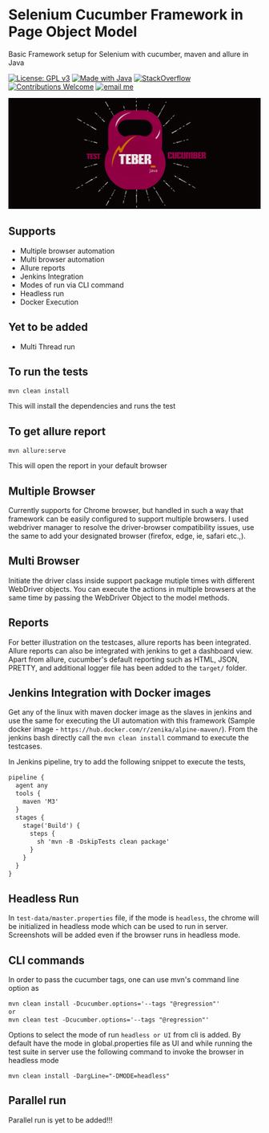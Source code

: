 # Selenium Cucumber Framework in Page Object Model

Basic Framework setup for Selenium with cucumber, maven and allure in Java

[![License: GPL v3](https://img.shields.io/badge/License-GPLv3-blue.svg)](LICENSE)
[![Made with Java](https://img.shields.io/badge/Made%20with-Java-red.svg)](https://www.java.com/en/)
[![StackOverflow](http://img.shields.io/badge/Stack%20Overflow-Ask-blue.svg)]( https://stackoverflow.com/users/10505289/naresh-sekar )
[![Contributions Welcome](https://img.shields.io/badge/Contributions-Welcome-brightgreen.svg)](CONTRIBUTING.md)
[![email me](https://img.shields.io/badge/Contact-Email-green.svg)](nareshnavinash@gmail.com)



![alt text](src/test/java/support/Teber_Java.png)



## Supports
* Multiple browser automation
* Multi browser automation
* Allure reports
* Jenkins Integration
* Modes of run via CLI command
* Headless run
* Docker Execution

## Yet to be added
* Multi Thread run

## To run the tests
```
mvn clean install
```
This will install the dependencies and runs the test

## To get allure report
```
mvn allure:serve
```
This will open the report in your default browser

## Multiple Browser
Currently supports for Chrome browser, but handled in such a way that framework can be easily configured to support multiple browsers. I used webdriver manager to resolve the driver-browser compatibility issues, use the same to add your designated browser (firefox, edge, ie, safari etc.,).

## Multi Browser
Initiate the driver class inside support package mutiple times with different WebDriver objects. You can execute the actions in multiple browsers at the same time by passing the WebDriver Object to the model methods.

## Reports
For better illustration on the testcases, allure reports has been integrated. Allure reports can also be integrated with jenkins to get a dashboard view. Apart from allure, cucumber's default reporting such as HTML, JSON, PRETTY, and additional logger file has been added to the `target/` folder.

## Jenkins Integration with Docker images
Get any of the linux with maven docker image as the slaves in jenkins and use the same for executing the UI automation with this framework (Sample docker image - `https://hub.docker.com/r/zenika/alpine-maven/`). From the jenkins bash directly call the `mvn clean install` command to execute the testcases.

In Jenkins pipeline, try to add the following snippet to execute the tests,
```
pipeline {
  agent any
  tools {
    maven 'M3'
  }
  stages {
    stage('Build') {
      steps {
        sh 'mvn -B -DskipTests clean package'
      }
    }
  }
}
```

## Headless Run
In `test-data/master.properties` file, if the mode is `headless`, the chrome will be initialized in headless mode which can be used to run in server. Screenshots will be added even if the browser runs in headless mode.

## CLI commands
In order to pass the cucumber tags, one can use mvn's command line option as 
```
mvn clean install -Dcucumber.options='--tags "@regression"'
or
mvn clean test -Dcucumber.options='--tags "@regression"'
```
Options to select the mode of run `headless or UI` from cli is added. By default have the mode in global.properties file as UI and while running the test suite in server use the following command to invoke the browser in headless mode
```
mvn clean install -DargLine="-DMODE=headless"
```

## Parallel run 
Parallel run is yet to be added!!!
